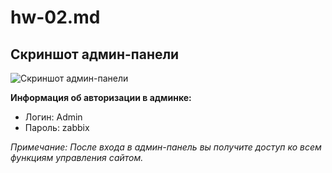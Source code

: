 # hw-02.md

## Скриншот админ-панели

![Скриншот админ-панели](zabbix_login.png)

**Информация об авторизации в админке:**
- Логин: Admin
- Пароль: zabbix

*Примечание: После входа в админ-панель вы получите доступ ко всем функциям управления сайтом.*